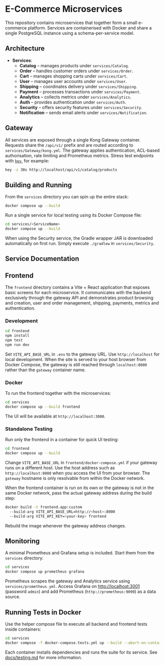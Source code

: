 # E-Commerce Microservices

This repository contains microservices that together form a small e-commerce platform. Services are containerised with Docker and share a single PostgreSQL instance using a schema-per-service model.

## Architecture

- **Services**:
  - **Catalog** – manages products under `services/Catalog`.
  - **Order** – handles customer orders under `services/Order`.
  - **Cart** – manages shopping carts under `services/Cart`.
  - **User** – manages user accounts under `services/User`.
  - **Shipping** – coordinates delivery under `services/Shipping`.
  - **Payment** – processes transactions under `services/Payment`.
  - **Analytics** – collects metrics under `services/Analytics`.
  - **Auth** – provides authentication under `services/Auth`.
  - **Security** – offers security features under `services/Security`.
  - **Notification** – sends email alerts under `services/Notification`.

## Gateway

All services are exposed through a single Kong Gateway container. Requests share the `/api/v1/` prefix and are routed according to `services/Gateway/kong.yml`. The gateway applies authentication, ACL-based authorisation, rate limiting and Prometheus metrics. Stress test endpoints with [`hey`](https://github.com/rakyll/hey), for example:

```bash
hey -z 30s http://localhost/api/v1/catalog/products
```


## Building and Running

From the `services` directory you can spin up the entire stack:

```bash
docker compose up --build
```

Run a single service for local testing using its Docker Compose file:

```bash
cd services/<ServiceName>
docker compose up --build
```
When using the Security service, the Gradle wrapper JAR is downloaded
automatically on first run. Simply execute `./gradlew` in `services/Security`.

## Service Documentation


## Frontend

The `frontend` directory contains a Vite + React application that exposes basic screens for each microservice.  It communicates with the backend exclusively through the gateway API and demonstrates product browsing and creation, user and order management, shipping, payments, metrics and authentication.

### Development

```bash
cd frontend
npm install
npm test
npm run dev
```

Set `VITE_API_BASE_URL` in `.env` to the gateway URL. Use `http://localhost` for
local development. When the site is served to your host browser from Docker
Compose, the gateway is still reached through `localhost:8000` rather than the
`gateway` container name.

### Docker

To run the frontend together with the microservices:

```bash
cd services
docker compose up --build frontend
```

The UI will be available at `http://localhost:3000`.

### Standalone Testing

Run only the frontend in a container for quick UI testing:

```bash
cd frontend
docker compose up --build
```

Change `VITE_API_BASE_URL` in `frontend/docker-compose.yml` if your gateway runs
on a different host. Use the host address such as `http://localhost:8000` when
you access the UI from your browser. The `gateway` hostname is only resolvable
from within the Docker network.

When the frontend container is run on its own or the gateway is not in the same Docker network, pass the actual gateway address during the build step:

```bash
docker build -t frontend.app:custom 
  --build-arg VITE_API_BASE_URL=http://<host>:8000 
  --build-arg VITE_API_KEY=<your-key> frontend
```

Rebuild the image whenever the gateway address changes.

## Monitoring

A minimal Prometheus and Grafana setup is included. Start them from the `services` directory:

```bash
cd services
docker compose up prometheus grafana
```

Prometheus scrapes the gateway and Analytics service using `services/prometheus.yml`. Access Grafana on <http://localhost:3001> (password `admin`) and add Prometheus (`http://prometheus:9090`) as a data source.

## Running Tests in Docker

Use the helper compose file to execute all backend and frontend tests inside containers:

```bash
cd services
docker compose -f docker-compose.tests.yml up --build --abort-on-container-exit
```

Each container installs dependencies and runs the suite for its service. See [docs/testing.md](docs/testing.md) for more information.

